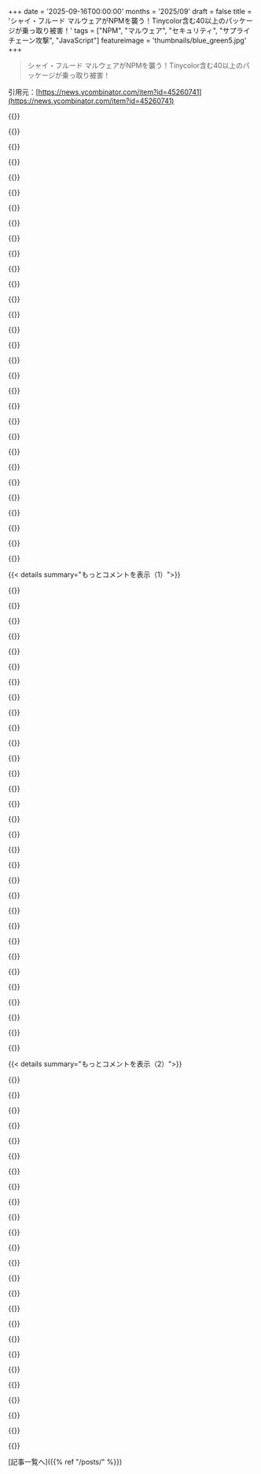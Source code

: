 +++
date = '2025-09-16T00:00:00'
months = '2025/09'
draft = false
title = 'シャイ・フルード マルウェアがNPMを襲う！Tinycolor含む40以上のパッケージが乗っ取り被害！'
tags = ["NPM", "マルウェア", "セキュリティ", "サプライチェーン攻撃", "JavaScript"]
featureimage = 'thumbnails/blue_green5.jpg'
+++

> シャイ・フルード マルウェアがNPMを襲う！Tinycolor含む40以上のパッケージが乗っ取り被害！

引用元：[https://news.ycombinator.com/item?id=45260741](https://news.ycombinator.com/item?id=45260741)




{{<matomeQuote body="AI生成の記事が多いから、参考になりそうな情報源をたくさん貼っとくよ。Socketのブログは9月15日に最初の記事、9月16日には続報。他にもStepSecurity、Aikido、Ox、Safety、Phoenix、Semgrepの記事もあるから見てみてね。<br>Socket:<br>- Sep 15: https://socket.dev/blog/tinycolor-supply-chain-attack-affect...<br>- Sep 16: https://socket.dev/blog/ongoing-supply-chain-attack-targets-...<br>StepSecurity: https://www.stepsecurity.io/blog/ctrl-tinycolor-and-40-npm-p...<br>Aikido: https://www.aikido.dev/blog/s1ngularity-nx-attackers-strike-...<br>Ox: https://www.ox.security/blog/npm-2-0-hack-40-npm-packages-hi...<br>Safety: https://www.getsafety.com/blog-posts/shai-hulud-npm-attack<br>Phoenix: https://phoenix.security/npm-tinycolor-compromise/<br>Semgrep: https://semgrep.dev/blog/2025/security-advisory-npm-packages..." userName="jamesberthoty" createdAt="2025/09/16 11:22:03" color="#ff33a1">}}




{{<matomeQuote body="npmパッケージのユーザーとして、どうやって身を守ればいいか正直分からないよ。全ての依存関係を監査するのは無理だし、俺はTypeScript／JavaScriptの専門家じゃないから、巧妙なマルウェアは見抜けないだろうな。<br>だから、依存関係の”遅延アップデート”を考えたんだ。最新版じゃなくて、指定した期間（例えば6週間）前にリリースされたバージョンに更新する。完璧じゃないけど、昨日出たばかりよりは安全な気がするよ。既知の脆弱性があればすぐに更新したいけどね。" userName="kelnos" createdAt="2025/09/16 19:35:30" color="#ff33a1">}}




{{<matomeQuote body="”全ての依存関係を監査するのは無理”って言うなら、できるだけ依存関係の数を減らして、有名で信頼できる（セキュリティ的に）開発者のものだけを使うべきだと思うよ。「Not-invented-here」症候群は普段は良くないけど、今回みたいな管理されてないエコシステムだと、むしろ賢明な選択だよね。" userName="gameman144" createdAt="2025/09/16 19:45:25" color="">}}




{{<matomeQuote body="もし全ての依存関係を監査するのが無理なら、全部ゼロから書き直すのはもっと無理だろうね。重複した作業を避けるために、そもそも依存関係をインポートしてるんだからさ。" userName="Ajedi32" createdAt="2025/09/16 19:48:06" color="">}}




{{<matomeQuote body="セキュリティ担当者として、開発者に依存関係を制限しろって言うと、いつも笑われるんだ。利益の邪魔だってね。現代の（特にJavaScriptの）コードはフレームワークやライブラリを繋ぐだけだから、コードを読んでも意味ないし、数百万行も一人で読めるわけないだろ。<br>根本的な解決策はないよ。せいぜい、より多くの人に厳しく検証されてると思われる、ほとんど更新されないパッケージだけに限定して、リスクを減らすくらいしかないね。" userName="wvh" createdAt="2025/09/17 09:05:13" color="#38d3d3">}}




{{<matomeQuote body="みんなleft-pad事件を忘れたのか？このエコシステムはコードの再利用を（不合理な）極限までやってるんだよ。JavaScriptが人気になり始めた頃、きっとどの開発者も依存関係システムに眉をひそめて、どうやって攻撃されるんだろうって思ったはずだ。" userName="2muchcoffeeman" createdAt="2025/09/16 20:21:04" color="">}}




{{<matomeQuote body="”解決策”は、強力な標準ライブラリを持つ言語を使って、信頼できる第三者が承認されたパッケージを手動で監査することだろうね。さらにArtifactoryを使う。でもそれは退屈で遅い。みんなパッケージを今すぐ欲しいんだ。業界全体が善意と希望の上に成り立ってるのが問題の一部だよ。<br>Timberlandのサイトで靴を買おうとしたら最悪だった。Amazonが強いのには理由があるってことだね。" userName="999900000999" createdAt="2025/09/17 11:10:30" color="#ff33a1">}}




{{<matomeQuote body="”コードの再利用を（不合理な）極限まで推し進めたエコシステム”って言うけど、それだけじゃないよ。実際には、このエコシステムでは車輪の再発明が何度も繰り返されてるんだ。多くのパッケージは低品質で、あまり再利用に適してさえいないからね。" userName="zelphirkalt" createdAt="2025/09/16 20:30:08" color="">}}




{{<matomeQuote body="この問題は、些細なコードすら書くのを恐れて、ワンライナーで済む機能でもパッケージがあれば喜んで使うジュニアデベロッパーと、自分を証明したいから、npmパッケージを成功させることが一番だと考える（よくジュニアの）デベロッパーという、完璧な嵐が原因だね。" userName="wongarsu" createdAt="2025/09/17 00:27:36" color="#ff5733">}}




{{<matomeQuote body="これが正しい答えだね。「最小限の」標準ライブラリを持つ言語は設計上欠陥があると言い切るよ。APIが固定されるっていう議論は、Rustのエポックとか”strict mode”で解決できるだろ。<br>標準ライブラリには、HTTPパース、HTTPリクエスト、JSONパースみたいに、現代のシステムとやり取りするために必要な全てが含まれるべきだ。そうじゃないって言い張るのは狂気だし、今回みたいな馬鹿げた結果に繋がるだけだよ。" userName="silverliver" createdAt="2025/09/17 11:26:48" color="#ff5c5c">}}




{{<matomeQuote body="フロントエンド開発って、CSS/JS/HTMLで簡単に始められるから参入障壁が低いのが良いところであり悪いところだよね。バックエンド出身のフロントエンド開発者の中には“フロントエンドは本当の開発じゃない”ってバカにするやつもいるし。" userName="bobthepanda" createdAt="2025/09/17 01:29:01" color="#38d3d3">}}




{{<matomeQuote body="フロントエンドをバカにする開発者って、いったいどんなコードを書いてるんだろうね？" userName="pxc" createdAt="2025/09/17 04:36:38" color="">}}




{{<matomeQuote body="巨大な依存関係を避け、できるだけ少ないコードで仕事を終わらせるよ。JSは使わないで、CSSとHTMLを可能な限り使う感じ。" userName="garbagepatch" createdAt="2025/09/17 05:09:43" color="">}}




{{<matomeQuote body="デザイナーや顧客、それにUS/EUのアクセシビリティ法は、あの考え方には猛反対すると思うな。" userName="cluckindan" createdAt="2025/09/17 06:05:20" color="">}}




{{<matomeQuote body="ほとんどの依存関係って、必要な機能よりも多すぎるものが多いよね。たいてい数個の関数しか使わないから、依存関係全体を書き直す必要はないんだ。簡単に自分で書けるなら依存関係は使わないで、自分で書くのが大変な場合にだけ使うのが良いと思うよ。" userName="zelphirkalt" createdAt="2025/09/16 20:17:41" color="#38d3d3">}}




{{<matomeQuote body="さっきの意見は自分でユーティリティを書き直す文脈では正しいけど、小さい依存関係と大きい依存関係のどちらを選ぶかって話とはちょっと違うよ。<br>必要な機能が多いからって、必ずしも一番小さい依存関係を選ぶべきじゃないんだ。例えばLodashの関数が5つ必要なら、Lodashを入れてビルド時に不要なコードを削除する方が、メンテも信頼性も低い新しい依存関係を5つも入れるよりずっと良いケースもあるからね。" userName="btown" createdAt="2025/09/16 20:38:57" color="#ff5c5c">}}




{{<matomeQuote body="俺は、自分の使い方に影響するバグ（脆弱性も含む）がない限り、依存関係は絶対に更新しない派なんだ。多くの開発者がプロジェクトの依存関係を定期的に更新してるのが信じられないよ。更新はバグ修正（セキュリティ問題含む）か、必要な新機能があるときだけにするべきだね。一度だけ、古いプロジェクトでPMにNodeの脆弱性警告がウチのプロジェクトには影響ないって説得したことがあったな。" userName="duped" createdAt="2025/09/16 20:40:21" color="#45d325">}}




{{<matomeQuote body="プロジェクトに何かを取り込んだら、それがちゃんと動くことにはお前が責任を持たないといけないんだ。依存関係の管理方法はたくさんあるから、自分に合ったものを選べばいいけど、最終的にメンテナンスも含めて、きちんと注意する責任はお前にあるってことを忘れちゃダメだよ。" userName="eschneider" createdAt="2025/09/16 20:12:37" color="#ff33a1">}}




{{<matomeQuote body="議論は、5つの関数それぞれに別の依存関係をインポートするんじゃなくて、その5つの関数を自分で書くべきって話だったんだよね。まあ、文字通り自分で書かなくても、Lodashのソースコードを見て自分のコードにコピペするだけでもいいんだけどさ。" userName="latexr" createdAt="2025/09/16 23:38:17" color="#785bff">}}




{{<matomeQuote body="依存関係を減らして、もっと自分でコードを書こうぜ。" userName="TZubiri" createdAt="2025/09/16 20:58:42" color="#ff5733">}}




{{<matomeQuote body="アクセシビリティにJavaScriptが必要なの？知らなかったんだけど。" userName="Philadelphia" createdAt="2025/09/17 06:52:39" color="">}}




{{<matomeQuote body="いや、JavaScriptは必要ないよ。むしろ今のモダンなデザインやフロントエンドフレームワークのせいで、アクセシブルなものを作るのがめちゃくちゃ難しくなってるんだ。昔はHTMLは純粋なセマンティックで、スタイルは全部CSSにするべきってルールがあったんだよ。今みたいに全部が派手じゃなくても、あれは最高だったな。" userName="boesboes" createdAt="2025/09/17 07:38:26" color="#ff33a1">}}




{{<matomeQuote body="これって、適切にライセンスされたOSSモジュールの中から実際に使われてる部分だけをLLMツールが抽出して、直接コードベースに貼り付けるような仕事になりそうだね。" userName="bennyg" createdAt="2025/09/16 20:23:37" color="">}}




{{<matomeQuote body="JavaScriptは、実はいくつかのAAレベルのWCAGコンプライアンスで必要だよ。たいていフォーカスの保持や移動、キーボード操作の提供でね。詳しいことはこのURLを見て。https://www.w3.org/WAI/WCAG22/Techniques/#client-side-script<br>それに、そのセマンティックHTMLのルールっていつの話？まるで大昔みたいに言ってるけど、HTML5（2008年）からだよ。" userName="cluckindan" createdAt="2025/09/17 09:13:44" color="#45d325">}}




{{<matomeQuote body="pnpmがこれについて、ちょうど新機能を追加したみたいだよ。これ読んでみて。https://pnpm.io/blog/releases/10.16" userName="CraftThatBlock" createdAt="2025/09/16 19:43:55" color="#ff5733">}}




{{<matomeQuote body="ほとんどのソフトウェアには無保証の条項があるよね。僕は弁護士じゃないけど、僕が使ったソフトウェアはどれも「動くとか何かしてくれることを期待するなら、とっとと失せろ」って平易な英語で言ってるのと同じだよ。<br>つまり、ソフトウェアは現状渡しで、全ての責任はユーザーにあると考えるのは甘い考えじゃない。弁護士たちが50年以上もソフトウェア企業にそう言わせてるんだからさ。" userName="hermannj314" createdAt="2025/09/16 20:29:36" color="#785bff">}}




{{<matomeQuote body="「外部ライブラリは、ほとんどのモダンソフトウェアで使われる機能のためじゃない」って言うけど、どこで線引きするんだ？君はHTTPサーバーでJSONの読み書きばかりしてるみたいだけど、みんなもそうなのか？「ほとんどの開発者がHTTPサーバーを書くから」って理由で標準ライブラリがGB単位になっちゃうのは良い解決策じゃない。<br>僕は逆の意見で、今の言語は大きすぎると思う。もっとコアは小さくして、ライブラリで言語を拡張できる設計にすべきだよ。Lispみたいに、全てがライブラリであるべきなんだ。" userName="CaptainOfCoit" createdAt="2025/09/17 12:52:07" color="#38d3d3">}}




{{<matomeQuote body="お前、明らかにLodashのソースコードを見たことないだろ。" userName="cluckindan" createdAt="2025/09/17 06:07:27" color="">}}




{{<matomeQuote body="もちろん、できるときはそうしてるんだけどさ。でも、自分でReactとかreact-hook-formとかは書かないし、stripe-jsを書き直すわけでもない。直接の依存関係が16個あって、それが全部で653個ものパッケージを引っ張ってくるなんてマジかよって思うけど、その中で自分で書くことを考えるのはjs-cookieくらいかな。依存を減らすためなんだけどね。それ以外は保守の負担が大きすぎるし、そんなことまでやる必要ないでしょ。" userName="kelnos" createdAt="2025/09/16 21:40:33" color="#ff33a1">}}




{{<matomeQuote body="「標準ライブラリは現代のシステムとやり取りするのに必要なもの全てを含むべきだ」って意見、stdlibがうまく設計されてて常に最新なら最高だよね。でも実際は、全てをカバーしきれなかったり、新しい標準の採用が遅かったり、デザインの悪いモジュールを導入しちゃったり、言語の進化についていけなかったりするんだ。<br>一番良い方法は、ちゃんと保守できるサイズのstdlibを持って、その上で優秀な外部ライブラリを公式の「コミュニティ」モジュールみたいにして提供することだと思う。HTTP処理とJSONだけが現代システムに必要なものの一部って言ってるのがちょっと面白いな。暗号化とかも頻繁に必要になるけど、stdlibのモジュールってひどいことが多くて外部ライブラリに頼るじゃん。<br>あ、あとPython、Go、Rustを比較してるのが一番引っかかるかも。これらの言語は設計思想が全然違うからね。Pythonみたいに、とりあえず動くコードをサッと書きたい言語なら「電池込み」はわかる。Goも似たようなもんで、すぐに生産的になれるように設計されてるからstdlibに色々入ってるのは理にかなってる。でもRustはC++の代替で、パフォーマンスが重要だから、stdlibに無理やり詰め込むより高品質な外部ライブラリの方がいいに決まってるでしょ。" userName="Arcterus" createdAt="2025/09/17 12:59:50" color="#785bff">}}




{{< details summary="もっとコメントを表示（1）">}}

{{<matomeQuote body="これは新しいパッケージやバージョンが監査されないから起きるんだよ。ディストリビューションのメンテナーと開発者が同じ人物ってのが問題。<br>一般的な解決策はDebianがやってることを真似することだね。新しいパッケージが追加されず、バージョン変更もめったにない（セキュリティアップデートとバグ修正のみで新機能はなし）安定版ディストロを維持する。ほとんどの人がこれを使ってる。<br>それから、新しいパッケージや新しいバージョンを追加できるテスト/不安定版ディストロを維持するんだけど、そこでも追加するのはディストロのメンテナーだけで、パッケージの開発者じゃない。ここで監査が行われるんだ。<br>NPM、Python、Rust、Go、Rubyは全部、中央集権的でオープンなパッケージリポジトリだから、この問題に悩まされてるよね。" userName="Meneth" createdAt="2025/09/16 12:25:34" color="#ff5733">}}




{{<matomeQuote body="これは、何百もの（推移的な）依存関係を持つことをOKだと考えて、それらを盲目的に自動更新しちゃう開発者たちの文化的な問題だよ。これじゃ何百ものサードパーティにビルド（もしくはもっと悪いことに実行）環境へのアクセスを許してるようなものだ。<br>コード共有にもっと摩擦を加えても、とんでもない数のサードパーティを盲目的に信頼するという開発者の決断を帳消しにはできないでしょ。" userName="ncruces" createdAt="2025/09/16 18:32:30" color="">}}




{{<matomeQuote body="残念だけど、それがほぼ業界全体の実情だよ。俺が見てきたソフトウェアプロジェクトはどれも、数えきれないくらいの依存関係があるんだ。npmだろうとcargoだろうと、Goのパッケージだろうと、何でも同じだね。" userName="zwnow" createdAt="2025/09/16 19:35:26" color="">}}




{{<matomeQuote body="Goの中央集権的なパッケージリポジトリって、どこにあるか教えてくれる？" userName="Yasuraka" createdAt="2025/09/16 15:24:30" color="">}}




{{<matomeQuote body="Goのアプリって、標準ライブラリの規模と質が良いおかげで、RustやNodeより外部の依存なしで作るのがずっと現実的だよ。" userName="jen20" createdAt="2025/09/16 20:27:11" color="">}}




{{<matomeQuote body="分散性を保ちながら、この問題を解決する方法はあるはずだと思ってるよ。<br>例えば、あるパッケージが長期間にわたって一日のダウンロード数がしきい値を超えたら、2つの人間が管理するアカウントでWebAuthnを使った2FA再認証/ステップアップ承認が必要になるとか。あるいは、こういう人気のパッケージは、再現性のあるビルドができる特定の自動ビルドシステムだけがNPMに直接プッシュできるようにして、マルウェアを仕込む奴はまずソースコードリポジトリを乗っ取る必要があるようにするとか。<br>これはNPMのDXと分散性を全部犠牲にする質問じゃないんだ。「リリース管理が必要な規模になったら、少しだけ手動のDXを受け入れる」ってことだよ。" userName="btown" createdAt="2025/09/16 14:50:18" color="#45d325">}}




{{<matomeQuote body="ついこの前さ、誰かがLimbo（SQLiteのRustでの再実装版）が3135個も依存関係を持つのは合理的だって言ってたんだよね（そのうち1313個がRustの依存だよ）。<br>https://github.com/tursodatabase/turso/network/dependencies" userName="ncruces" createdAt="2025/09/16 20:59:05" color="#ff5733">}}




{{<matomeQuote body="例えば、総ダウンロード数が100万を超えるNPMアカウントには、WebAuthn 2FAを唯一の認証方法として義務付けるべきだと思うんだ。誰かがYubiKeyを数千個送る費用を出してくれれば、みんなもっと安全になるはずだよ。" userName="noodlesUK" createdAt="2025/09/16 15:35:34" color="#ff5733">}}




{{<matomeQuote body="Gitは中央集権的じゃないしパッケージリポジトリでもないよ。ちなみに、俺らのコードはGitLabにあるし。" userName="Yasuraka" createdAt="2025/09/16 19:53:14" color="">}}




{{<matomeQuote body="GitHubは、Goのライブラリの大部分がホストされてる中央集権的なリポジトリだよ。" userName="ForHackernews" createdAt="2025/09/16 21:14:58" color="">}}




{{<matomeQuote body="じゃあGitHubって全てのプログラミング言語の中央集権的パッケージリポジトリなの？<br>だったらGitとnpm、Cargo、PyPI、Mavenとかの違いって何？" userName="Yasuraka" createdAt="2025/09/17 05:12:42" color="">}}




{{<matomeQuote body="そうそう。開発用依存関係もあるし、それだけで依存関係の数は約500も増えるけど、最終製品には入らないよ。<br>実際の数とはかなりかけ離れてるね。" userName="Ygg2" createdAt="2025/09/17 01:00:01" color="#ff33a1">}}




{{<matomeQuote body="GitとGitHubは違うよ。<br>実際、GoがGitHubを使ってるのとPythonがPyPIを使ってるのでは、ほとんど違いはないね。<br>Microsoftの誰かがrootアクセスを持っていれば、みんなを危険に晒せるんだ。" userName="ForHackernews" createdAt="2025/09/17 08:43:59" color="#ff33a1">}}




{{<matomeQuote body="僕が思うに、問題はサプライチェーン攻撃を受けるほど頻繁にアップデートしすぎることよりも、既知のセキュリティホールがあるのに依存関係を十分に更新しないことの方が多いね。" userName="Pet_Ant" createdAt="2025/09/16 19:41:02" color="#785bff">}}




{{<matomeQuote body="GoのパッケージリポジトリはただのGitHubだよ。<br>結局のところ、全部URLなんだよね。<br>君が求めているのは、承認されたURLのセットだろ？それを維持するために誰かを説得して時間をかけさせる必要があるよ。" userName="paulddraper" createdAt="2025/09/16 14:23:33" color="#ff33a1">}}




{{<matomeQuote body="なんでパッケージのダウンロード数なんか載せるんだ？<br>NPMに提出されるもの全てに義務付ければいいじゃん。難しくないって。" userName="thewebguyd" createdAt="2025/09/16 16:04:42" color="">}}




{{<matomeQuote body="多数の信頼できる依存関係の作者を信頼するのは不合理じゃないよ。私たちに欠けているのは、信頼を確立するための機関なんだ。<br>もしパッケージが、組織ごとのホワイトリストにある複数の検証済み作者によって暗号署名されることが配布の条件になれば、単一の開発者を侵害するだけで複数のマルウェア感染パッケージを公開できてしまうSPOFの問題が減るだろうね。" userName="rectang" createdAt="2025/09/16 19:49:13" color="#785bff">}}




{{<matomeQuote body="GitとGitHubは違うし、Go言語はPythonやNPMみたいな中央集権的なパッケージリポジトリがないって話ね。Goがいう“パッケージ”はソースファイルの集まりで、GitとかSVNで直接コードを引っ張ってくるんだ。GitHubに依存してる現状だと、実質そこが中央リポジトリみたいになっちゃってるけど、それは誤解だって言いたいのかな。" userName="Yasuraka" createdAt="2025/09/17 16:17:34" color="#ff33a1">}}




{{<matomeQuote body="Debian開発者としてね、上流の変更をチェックするときに、リンターツールの更新とかスタイル変更みたいな“ノイズ”が多すぎて、本当の変更点が全然見えないのがマジ困るんだよね。これってソフトウェアのサプライチェーン問題の一部だと思うし、もっと抑えるべきだよ。" userName="rlpb" createdAt="2025/09/16 15:38:14" color="#785bff">}}




{{<matomeQuote body="「安定版ディストロで新しいパッケージ入れない、バージョンもほぼ固定」って意見あるけどさ、実際ほとんどの人は新しいハードウェアに対応しない古いソフトウェアなんて欲しくないんだよ。だからDebian stableを使う人が少ないんだ。" userName="SkiFire13" createdAt="2025/09/16 14:19:10" color="">}}




{{<matomeQuote body="だってさ、パッケージ公開が面倒になったら、新しい開発者にとって手間も費用もかかるじゃん。それに、俺たちは分散化を目指してるんだし、それはちょっと違うんじゃないかな。" userName="ronsor" createdAt="2025/09/16 16:31:19" color="">}}




{{<matomeQuote body="そんなにGoのパッケージについてこだわるのはおかしいよ。Goパッケージの95%はGitHubにホストされてるじゃん。GitプロトコルでインストールしようがHTTPSでチェックアウトしようが、そんなのどうでもいいんだって。PythonもPyPIがメインだけど、Gitリポジトリから直接インストールできるしね。Goのパッケージがソースファイルの集まりだって言うけど、PythonやNPMのパッケージだって中身は似たようなもんだよ。<br>参照：<br>[0] https://docs.astral.sh/uv/concepts/indexes/<br>[1] https://thelinuxcode.com/install-git-repository-branch-using..." userName="ForHackernews" createdAt="2025/09/17 19:08:08" color="#785bff">}}




{{<matomeQuote body="Rustではね、cargo vetっていうツールがあって、監査結果を共有できるんだ。GoogleとかMozillaもこの監査に貢献してくれてるよ。" userName="weinzierl" createdAt="2025/09/16 12:59:05" color="#45d325">}}




{{<matomeQuote body="アップデートしないってのも別の問題があるんだよね。ライブラリのオーナーが互換性をぶっ壊す変更を頻繁にやって、semverとか無視しまくり。だから、ユーザーは古い安全じゃないバージョンを使い続けるか、コードを書き直すかの二択を迫られるんだ。誰も金払わないで、無料でいい仕事しろって思ってるのが原因だね。" userName="dboreham" createdAt="2025/09/16 20:11:13" color="#ff33a1">}}




{{<matomeQuote body="「Goのパッケージ（コード）の95%がGitHubにあるから、GitHubがすべての言語の中央リポジトリだ」なんて言ってるの？PythonだってPyPI以外のインデックスからインストールできるけど、Goとは根本的に違うんだよ。Goはソース配布しかサポートしないけど、他のパッケージはバイナリやスクリプトフックを持ってる。NPMのパッケージみたいに、ダウンロードしたtarballを加工してpublishするスクリプトとかさ。だから「すべての言語が中央集権的なリポジトリ問題で苦しむ」っていうのは違うって言いたいの。" userName="Yasuraka" createdAt="2025/09/17 21:02:09" color="#ff33a1">}}




{{<matomeQuote body="500人もの見知らぬ人にCIインフラや開発者のノートPCにコードをプッシュさせるなんて、マジやばいことだよ。JLRが顧客の車じゃなくて工場をハッキングされたのはまだマシだけど、それでもかなり悪いケースだよね。「コードジェネレーターは最終製品に入らないから大丈夫」なんて言うなら、Ken Thompsonの“Reflections on trusting trust”を読んでみなよ。" userName="ncruces" createdAt="2025/09/17 06:30:27" color="#38d3d3">}}




{{<matomeQuote body="俺はdifftasticを使ってるんだけど、これでノイズがかなり減ったよ。試してみてね！<br>https://difftastic.wilfred.me.uk/" userName="kirici" createdAt="2025/09/16 17:15:38" color="#ff5733">}}




{{<matomeQuote body="Goの素晴らしい分散型依存管理って言うけどさ、今度GitHubが落ちたら、あんたのCIパイプラインがどうなるか教えてくれよ。その時にこの話はまたしようぜ。" userName="ForHackernews" createdAt="2025/09/18 08:45:48" color="">}}




{{<matomeQuote body="500人の他人にCIインフラへコードをプッシュさせるなんてありえないって？でも、`icu_normalizer`みたいな30個の依存関係があるヤツでも、実際はGoogleとかServo、dtolnayみたいな数少ない信頼できる人たちのクレートに依存してるだけなんだぜ。30個に見えても、実質は3人の他人って話だ。" userName="Ygg2" createdAt="2025/09/17 08:16:12" color="#ff33a1">}}




{{<matomeQuote body="「誰も金払わないし、誰も無料で良い仕事しようとしないからこうなるんだ」って言うけどさ、俺が知ってる最悪のCVE（脆弱性）のいくつか、エンタープライズソフトウェアで起きてるんだぜ。不思議だろ？" userName="banku_brougham" createdAt="2025/09/16 20:33:40" color="">}}

{{</details>}}




{{< details summary="もっとコメントを表示（2）">}}

{{<matomeQuote body="サプライチェーン攻撃が今のJavaScriptエコシステムに完全に組み込まれちゃってるって、残念ながら気付いちまったよ。Vendoringは一時的な対策にしかならないし、根本的な解決にはならないんだ。HTMXのおかげで、JavaScriptなしでサーバーレンダリングをもっと真剣に考えるきっかけになったぜ。アプリも速くて軽くなるだろうしな。" userName="codemonkey-zeta" createdAt="2025/09/16 11:56:38" color="#38d3d3">}}




{{<matomeQuote body="攻撃をJavaScriptエコシステムだけに限定するこの奇妙な見方をよく聞くけど、おかしいんだよな。セキュリティ業界でもNPM向けの対策ばかりで、PyPiやCratesには全然ないのはなぜ？同じ対策で他のエコシステムも守れるのに、放置してるのは理解できないぜ。" userName="lucideer" createdAt="2025/09/16 12:21:06" color="#38d3d3">}}




{{<matomeQuote body="この攻撃は、開発者が新しい依存関係を追加する時に、きちんと吟味しないことに依存してるだけだよ。もしこの「吟味不足」がJavaScriptエコシステムだけの問題じゃないなら、RustやGolangでも同じように起こる可能性は十分にあるってことだ。" userName="tarruda" createdAt="2025/09/16 12:11:13" color="#ff5733">}}




{{<matomeQuote body="昔からのJavaScriptって、ブラウザでのサンドボックス実行のおかげで、実はめちゃくちゃ安全な環境だったんだぜ。でも、NodeJSとnpm周りのやり方は、セキュリティを根本的に見直す必要があるな。`leftpad`みたいな文化的な問題もあるし、簡単なスニペットはnpmに上げるべきじゃないだろ。" userName="jeswin" createdAt="2025/09/16 13:27:52" color="#785bff">}}




{{<matomeQuote body="JavaScriptの依存関係ツリーはマジでヤバいレベルで入り組んでるよな。他のほとんどの言語は、こんなにネストされた構造にはなってないぜ。" userName="hsbauauvhabzb" createdAt="2025/09/16 12:13:14" color="">}}




{{<matomeQuote body="まあ、NPMは特別で、他よりもずっと攻撃されやすいんだよ。Python+HTMXのWebアプリなら依存関係は数十個だけど、一般的なJavaScript/Reactだと数千個になる。攻撃者はTinyColorとかLeftpadみたいなパッケージを一つ見つけるだけで、たくさんのプロジェクトを危殆化させられるってわけだ。" userName="WD-42" createdAt="2025/09/16 13:30:58" color="#45d325">}}




{{<matomeQuote body="みんなNPMのパッケージレジストリ側ばかり話してるけど、もっと大きな問題はクライアント側にあるんだぜ。`npm install`が常に最新バージョンにアップグレードしちゃうから、攻撃者が悪意のあるパッチバージョンを公開するだけで、多くのユーザーが悪質なコードをダウンロードしちゃうんだ。他のエコシステムにはこんな「unsafe-by-default（デフォルトで安全でない）」な挙動はほとんどないからな。" userName="simiones" createdAt="2025/09/16 15:10:00" color="#785bff">}}




{{<matomeQuote body="マルウェアに感染するまで、サプライチェーン攻撃はパッケージ管理やコードへの侵入経路があるあらゆる層で起きるよ。NPMが本気なら、公開時に2FAを必須にしたり、公開前のスキャン、ハードキーでのパッケージ署名、署名一致の確認をすべきだね。SemverやCRCチェックだけじゃ足りないんだ。これはパッケージとパッケージ管理に組み込むべきだ。" userName="reactordev" createdAt="2025/09/16 12:16:49" color="#ff5733">}}




{{<matomeQuote body="うーん、普通のRustプロジェクトでも1000以上の依存関係があるんだよ。Zedはリリースモードだと2000以上にもなるんだぜ。" userName="johnisgood" createdAt="2025/09/16 14:07:04" color="">}}




{{<matomeQuote body="言語自体が異常な依存関係ツリーを持つなんてありえないよ。それはコードベースの特徴だよ。" userName="cxr" createdAt="2025/09/16 12:45:09" color="">}}




{{<matomeQuote body="JavaScriptには標準ライブラリがないから、UUIDみたいなパッケージが毎週1億7000万回もダウンロードされるのは続くんだよ。みんなに何度も書き直せなんて期待できないでしょ。<br>https://www.npmjs.com/package/uuid" userName="WD-42" createdAt="2025/09/16 13:46:49" color="#38d3d3">}}




{{<matomeQuote body="今のところ、サーバーサイドでテンプレート部分をレンダリングして、ブラウザでHTMXを使ってコンテンツ更新をフェッチ/ロードするのが、一番良い方法みたいだね。" userName="petcat" createdAt="2025/09/16 12:03:26" color="">}}




{{<matomeQuote body="そうかな？crates.ioに行って、たまたま新しく更新されたpixelfixっていうPNGの透過ピクセルを修正するクレートを見てみたんだけど、直接の依存は6つだけど、推移的な依存は数百もあったよ。left-padみたいに小さくて特化したのが多いね。<br>https://crates.io/crates/pixelfix/0.1.1/dependencies<br>このパッケージが代表的じゃないかもしれないけど、JSエコシステムとかなり似てる気がするな。" userName="staminade" createdAt="2025/09/16 12:25:55" color="#ff5733">}}




{{<matomeQuote body="JS界隈では緩い依存関係宣言が使われてるって言うけど、JSは他のエコシステムより依存関係のバージョン管理がずっと厳格なんだよ。PyPiはPEP 440とSemVerがごちゃ混ぜだし、バージョン指定なしの依存宣言とか、ロックファイルなしのrequirements.txtに頼りすぎたりするからもっとひどい。Mavenも自動化されたpom.xmlのバージョンテンプレートとかで、Semverみたいな標準に厳密に従ってない。JS界隈も完璧じゃないけど、もっとひどいところはたくさんあるぜ。" userName="lucideer" createdAt="2025/09/16 15:24:27" color="#38d3d3">}}




{{<matomeQuote body="JavaScriptを書く必要が出てくるまでは、ってこと？" userName="koakuma-chan" createdAt="2025/09/16 12:04:59" color="">}}




{{<matomeQuote body="npm installはデフォルトでロックファイルを使うから、バージョンは変わらないよ。推移的な依存もね。package.jsonを自分で変えるか、npm updateを呼ばないとダメなんだ。わざわざそんなひどいプロジェクトにしない限り、君が言ってるみたいにはならないぜ。" userName="Tadpole9181" createdAt="2025/09/16 15:29:29" color="#ff33a1">}}




{{<matomeQuote body="それはimageに依存してるからで、imageは色々なファイルタイプを扱うために多くのクレートに依存してるんだよ。もしimageの全機能を無効にすれば、依存関係は5つくらいに減るぜ。" userName="koakuma-chan" createdAt="2025/09/16 12:34:11" color="">}}




{{<matomeQuote body="PyPIみたいに他のレポも対策は必要だけど、NPMの「特別扱い」をナメんなよ。JSはフロントもバックも使うから、マルウェアを仕込みやすいし、訪問者のブラウザに直接影響を与えるから、NPMはサイバー犯罪者にとって超魅力的なターゲットなんだぜ。" userName="kees99" createdAt="2025/09/16 12:37:14" color="#38d3d3">}}




{{<matomeQuote body="普通のRustプロジェクトは1000個以上の依存は使わないよ。Zedは特別なRustプロジェクトで、たくさんの機能と独自のUIフレームワークを持ってるフル機能エディタだからね。" userName="Klonoar" createdAt="2025/09/16 17:16:32" color="">}}




{{<matomeQuote body="「何が言いたい？」って？ただRustを擁護してるだけだよ。「残りの5つの依存も多い」って言うけど、rayonとかcrossbeam、tracingとかの有名なクレートが主だよ。" userName="koakuma-chan" createdAt="2025/09/16 12:55:56" color="">}}




{{<matomeQuote body="npm自体は特別じゃない、ユーザーはそうかもだけど。緩和策は超簡単で99.9999%効果的、どのパッケージマネージャーでも通用するぜ。つまり、1: 依存ツリーを徹底分析、2: 全バージョンを即座に凍結、3: よほどの理由か1と2を繰り返さない限り絶対アップデートしない。要はプロになれってこと。魔法で安全なんて思ってたら痛い目見るぜ。" userName="znort_" createdAt="2025/09/16 13:27:47" color="#ff5c5c">}}




{{<matomeQuote body="いや、それは違う。これが現実だろ。俺がコンパイルしたRustプロジェクトは全部1000以上の依存関係を引っ張ってきたし、最近はZedが2000以上だったぞ。" userName="johnisgood" createdAt="2025/09/16 14:09:22" color="">}}




{{<matomeQuote body="いや、これは間違い。`package-lock.json`は`node_modules`が一致するときに使うんだ（`npm install`で新バージョンをダウンロードしないため）。でも、GitHubからクローンしてCIとかで初めて`npm install`すると、`package.json`から最新を取って`package-lock.json`を更新するはず。`npm ci`のドキュメントも違うって言ってる。" userName="simiones" createdAt="2025/09/16 16:15:35" color="#785bff">}}




{{<matomeQuote body="CライブラリはNode.jsより小さいよ（HTTP機能はないけど）。Cにはもっと信頼できるライブラリがたくさんある。プロジェクトにlibcurlやfreetypeを追加しても、それだけで依存関係のジャングルは広がらないからね。" userName="skydhash" createdAt="2025/09/16 14:10:13" color="">}}

{{</details>}}



[記事一覧へ]({{% ref "/posts/" %}})
